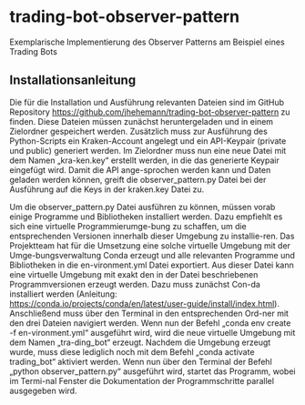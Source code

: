 # trading-bot-observer-pattern
Exemplarische Implementierung des Observer Patterns am Beispiel eines Trading Bots 

## Installationsanleitung

Die für die Installation und Ausführung relevanten Dateien sind im GitHub Repository https://github.com/jhehemann/trading-bot-observer-pattern zu finden. Diese Dateien müssen zunächst heruntergeladen und in einem Zielordner gespeichert werden. Zusätzlich muss zur Ausführung des Python-Scripts ein Kraken-Account angelegt und ein API-Keypair (private und public) generiert werden. Im Zielordner muss nun eine neue Datei mit dem Namen „kra-ken.key“ erstellt werden, in die das generierte Keypair eingefügt wird. Damit die API ange-sprochen werden kann und Daten geladen werden können, greift die observer_pattern.py Datei bei der Ausführung auf die Keys in der kraken.key Datei zu.

Um die observer_pattern.py Datei ausführen zu können, müssen vorab einige Programme und Bibliotheken installiert werden. Dazu empfiehlt es sich eine virtuelle Programmierumge-bung zu schaffen, um die entsprechenden Versionen innerhalb dieser Umgebung zu installie-ren. Das Projektteam hat für die Umsetzung eine solche virtuelle Umgebung mit der Umge-bungsverwaltung Conda erzeugt und alle relevanten Programme und Bibliotheken in die en-vironment.yml Datei exportiert. Aus dieser Datei kann eine virtuelle Umgebung mit exakt den in der Datei beschriebenen Programmversionen erzeugt werden. Dazu muss zunächst Con-da installiert werden (Anleitung: https://conda.io/projects/conda/en/latest/user-guide/install/index.html). Anschließend muss über den Terminal in den entsprechenden Ord-ner mit den drei Dateien navigiert werden. Wenn nun der Befehl „conda env create -f en-vironment.yml“ ausgeführt wird, wird die neue virtuelle Umgebung mit dem Namen „tra-ding_bot“ erzeugt. Nachdem die Umgebung erzeugt wurde, muss diese lediglich noch mit dem Befehl „conda activate trading_bot“ aktiviert werden. Wenn nun über den Terminal der Befehl „python observer_pattern.py“ ausgeführt wird, startet das Programm, wobei im Termi-nal Fenster die Dokumentation der Programmschritte parallel ausgegeben wird.
